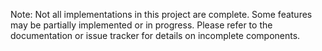 Note: Not all implementations in this project are complete. Some features may be partially implemented or in progress. Please refer to the documentation or issue tracker for details on incomplete components.
